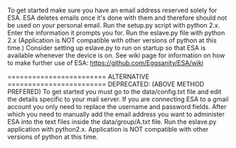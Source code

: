 To get started make sure you have an email address reserved solely for ESA. ESA deletes emails once it's done with them and therefore should not be used on your personal email.
Run the setup.py script with python 2.x. Enter the information it prompts you for.
Run the eslave.py file with python 2.x (Application is NOT compatible with other versions of python at this time.)
Consider setting up eslave.py to run on startup so that ESA is available whenever the device is on.
See wiki page for information on how to make further use of ESA: https://github.com/Eggsanity/ESA/wiki

======================== ALTERNATIVE ======================== 
DEPRECATED: (ABOVE METHOD PREFERED)
To get started you must go to the data/config.txt file and edit the details specific to your mail server. If you are connecting ESA to a gmail account you only need to replace the username and password fields. After which you need to manually add the email address you want to administer ESA into the text files inside the data/group/A.txt file.
Run the eslave.py application with python2.x. Application is NOT compatible with other versions of python at this time.
